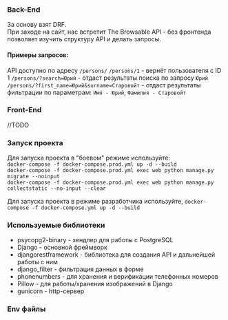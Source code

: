 ### Back-End
За основу взят DRF.  
При заходе на сайт, нас встретит The Browsable API - без фронтенда позволяет изучить структуру API и делать запросы.  


#### Примеры запросов:
API доступно по адресу ```/persons/```
```/persons/1``` - вернёт пользователя с ID 1
```/persons/?search=Юрий``` - отдаст результаты поиска по запросу ```Юрий```
```/persons/?first_name=Юрий&surname=Старовойт``` - отдаст результаты фильтрации по параметрам: ```Имя - Юрий```, ```Фамилия - Старовойт```


### Front-End
//TODO



### Запуск проекта
Для запуска проекта в "боевом" режиме используйте:  
```docker-compose -f docker-compose.prod.yml up -d --build```  
```docker-compose -f docker-compose.prod.yml exec web python manage.py migrate --noinput```  
```docker-compose -f docker-compose.prod.yml exec web python manage.py collectstatic --no-input --clear```  

Для запуска проекта в режиме разработчика используйте,
```docker-compose -f docker-compose.yml up -d --build```  



### Используемые библиотеки
 - psycopg2-binary - хендлер для работы с PostgreSQL
 - Django - основной фреймворк
 - djangorestframework - библиотека для создания API и дальнейшей работы с ним 
 - django_filter - фильтрация данных в форме
 - phonenumbers - для хранения и верификации телефонных номеров
 - Pillow - для работы/хранения изображений в Django
 - gunicorn - http-сервер

### Env файлы
